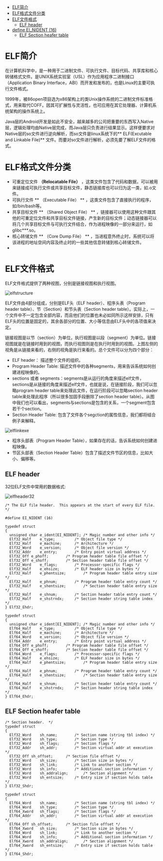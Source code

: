 <!-- TOC depthFrom:1 depthTo:2 withLinks:1 updateOnSave:1 orderedList:0 -->

- [ELF简介](#elf简介)
- [ELF格式文件分类](#elf格式文件分类)
- [ELF文件格式](#elf文件格式)
	- [ELF header](#elf-header)
- [define EI_NIDENT (16)](#define-einident-16)
	- [ELF Section heafer table](#elf-section-heafer-table)

<!-- /TOC -->

# ELF简介

在计算机科学中，是一种用于二进制文件、可执行文件、目标代码、共享库和核心转储格式文件。是UNIX系统实验室（USL）作为应用程序二进制接口（Application Binary Interface，ABI）而开发和发布的，也是Linux的主要可执行文件格式。<br />

1999年，被86open项目选为x86架构上的类Unix操作系统的二进制文件标准格式，用来取代COFF。因其可扩展性与灵活性，也可应用在其它处理器、计算机系统架构的操作系统上。

Java层的Android开发是如此不安全，越来越多的公司把重要的东西写入Native层，逻辑处理均由Native层完成，而Java层只负责进行结果显示。这样便要求对Native层的so文件进行逆向解析，而so文件是linux系统下的** ELF(Excutable and Linkable File)** 文件。而要对so文件进行解析，必须先要了解ELF文件的格式。

# ELF格式文件分类

* 可重定位文件 **（Relocatable File）** ，这类文件包含了代码和数据，可以被用来链接成可执行文件或共享目标文件，静态链接库也可以归为这一类，如.o文件。
* 可执行文件 ** （Executable File） ** ，这类文件包含了直接执行的程序，如/bin/bash等。
* 共享目标文件 ** （Shared Object File） ** ，链接器可以使用这种文件跟其他的可重定位文件和共享目标文件链接，产生新的目标文件；动态链接器可以将几个共享目标文件与可执行文件结合，作为进程映像的一部分来运行，如glibc***.so。
* 核心转储文件 ** （Core Dump File） ** ，当进程意外终止时，系统可以将该进程的地址空间内容及终止时的一些其他信息转储到核心转储文件。
*

# ELF文件格式

ELF文件格式提供了两种视图，分别是链接视图和执行视图。

![elfstructure](https://github.com/yifengyou/ELF-Parser/blob/master/image/elfstructure.png)

ELF文件由4部分组成，分别是ELF头（ELF header）、程序头表（Program header table）、节（Section）和节头表（Section header table）。实际上，一个文件中不一定包含全部内容，而且他们的位置也未必如同所示这样安排，只有ELF头的位置是固定的，其余各部分的位置、大小等信息由ELF头中的各项值来决定。


链接视图是以节（section）为单位，执行视图是以段（segment）为单位。链接视图就是在链接时用到的视图，而执行视图则是在执行时用到的视图。上图左侧的视角是从链接来看的，右侧的视角是执行来看的。总个文件可以分为四个部分：

- ELF header： 描述整个文件的组织。
- Program Header Table: 描述文件中的各种segments，用来告诉系统如何创建进程映像的。
- sections 或者 segments：segments是从运行的角度来描述elf文件，sections是从链接的角度来描述elf文件，也就是说，在链接阶段，我们可以忽略program header table来处理此文件，在运行阶段可以忽略section header table来处理此程序（所以很多加固手段删除了section header table）。从图中我们也可以看出，segments与sections是包含的关系，一个segment包含若干个section。
- Section Header Table: 包含了文件各个segction的属性信息，我们都将结合例子来解释。

![elflinkexe](https://github.com/yifengyou/ELF-Parser/blob/master/image/elflinkexe.png)

- 程序头部表（Program Header Table），如果存在的话，告诉系统如何创建进程映像。
- 节区头部表（Section Header Table）包含了描述文件节区的信息，比如大小、偏移等。

## ELF header

32位ELF文件中常用的数据格式:

![elfheader32](https://github.com/yifengyou/ELF-Parser/blob/master/image/elfheader32.png)

```
/* The ELF file header.  This appears at the start of every ELF file.  */

#define EI_NIDENT (16)

typedef struct
{
  unsigned char	e_ident[EI_NIDENT];	/* Magic number and other info */
  Elf32_Half	e_type;			/* Object file type */
  Elf32_Half	e_machine;		/* Architecture */
  Elf32_Word	e_version;		/* Object file version */
  Elf32_Addr	e_entry;		/* Entry point virtual address */
  Elf32_Off	e_phoff;		/* Program header table file offset */
  Elf32_Off	e_shoff;		/* Section header table file offset */
  Elf32_Word	e_flags;		/* Processor-specific flags */
  Elf32_Half	e_ehsize;		/* ELF header size in bytes */
  Elf32_Half	e_phentsize;		/* Program header table entry size */
  Elf32_Half	e_phnum;		/* Program header table entry count */
  Elf32_Half	e_shentsize;		/* Section header table entry size */
  Elf32_Half	e_shnum;		/* Section header table entry count */
  Elf32_Half	e_shstrndx;		/* Section header string table index */
} Elf32_Ehdr;

typedef struct
{
  unsigned char	e_ident[EI_NIDENT];	/* Magic number and other info */
  Elf64_Half	e_type;			/* Object file type */
  Elf64_Half	e_machine;		/* Architecture */
  Elf64_Word	e_version;		/* Object file version */
  Elf64_Addr	e_entry;		/* Entry point virtual address */
  Elf64_Off	e_phoff;		/* Program header table file offset */
  Elf64_Off	e_shoff;		/* Section header table file offset */
  Elf64_Word	e_flags;		/* Processor-specific flags */
  Elf64_Half	e_ehsize;		/* ELF header size in bytes */
  Elf64_Half	e_phentsize;		/* Program header table entry size */
  Elf64_Half	e_phnum;		/* Program header table entry count */
  Elf64_Half	e_shentsize;		/* Section header table entry size */
  Elf64_Half	e_shnum;		/* Section header table entry count */
  Elf64_Half	e_shstrndx;		/* Section header string table index */
} Elf64_Ehdr;
```

## ELF Section heafer table
```
/* Section header.  */
typedef struct
{
  Elf32_Word	sh_name;		/* Section name (string tbl index) */
  Elf32_Word	sh_type;		/* Section type */
  Elf32_Word	sh_flags;		/* Section flags */
  Elf32_Addr	sh_addr;		/* Section virtual addr at execution */
  Elf32_Off	sh_offset;		/* Section file offset */
  Elf32_Word	sh_size;		/* Section size in bytes */
  Elf32_Word	sh_link;		/* Link to another section */
  Elf32_Word	sh_info;		/* Additional section information */
  Elf32_Word	sh_addralign;		/* Section alignment */
  Elf32_Word	sh_entsize;		/* Entry size if section holds table */
} Elf32_Shdr;

typedef struct
{
  Elf64_Word	sh_name;		/* Section name (string tbl index) */
  Elf64_Word	sh_type;		/* Section type */
  Elf64_Xword	sh_flags;		/* Section flags */
  Elf64_Addr	sh_addr;		/* Section virtual addr at execution */
  Elf64_Off	sh_offset;		/* Section file offset */
  Elf64_Xword	sh_size;		/* Section size in bytes */
  Elf64_Word	sh_link;		/* Link to another section */
  Elf64_Word	sh_info;		/* Additional section information */
  Elf64_Xword	sh_addralign;		/* Section alignment */
  Elf64_Xword	sh_entsize;		/* Entry size if section holds table */
} Elf64_Shdr;

```
